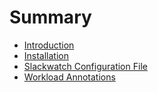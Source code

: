 # Summary

- [Introduction](introduction.md)
- [Installation](installation.md)
- [Slackwatch Configuration File](configuration.md)
- [Workload Annotations](workload_annotations.md)
